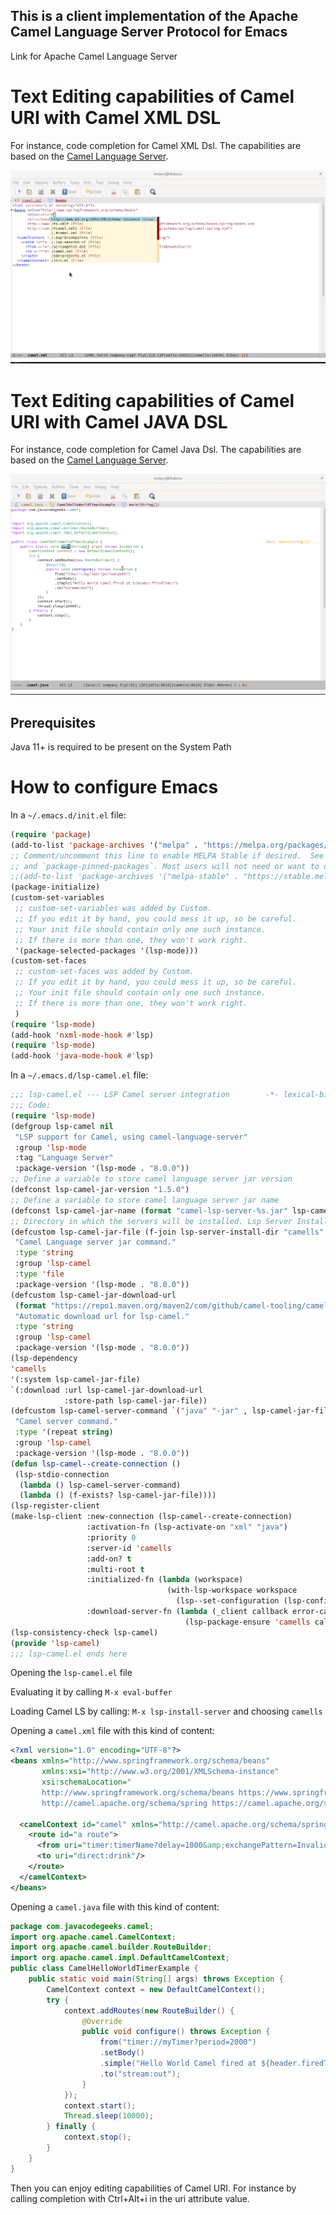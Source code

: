## This is a client implementation of the Apache Camel Language Server Protocol for Emacs

Link for Apache Camel Language Server


# Text Editing capabilities of Camel URI with Camel XML DSL

For instance, code completion for Camel XML Dsl. The capabilities are based on the [Camel Language Server](https://github.com/camel-tooling/camel-language-server/).

![Demo](images/camell.gif)

# Text Editing capabilities of Camel URI with Camel JAVA DSL

For instance, code completion for Camel Java Dsl. The capabilities are based on the [Camel Language Server](https://github.com/camel-tooling/camel-language-server/).

![Demo](images/java.gif)


## Prerequisites
Java 11+ is required to be present on the System Path

# How to configure Emacs

In a `~/.emacs.d/init.el` file:

```lisp
(require 'package)
(add-to-list 'package-archives '("melpa" . "https://melpa.org/packages/") t)
;; Comment/uncomment this line to enable MELPA Stable if desired.  See `package-archive-priorities`
;; and `package-pinned-packages`. Most users will not need or want to do this.
;;(add-to-list 'package-archives '("melpa-stable" . "https://stable.melpa.org/packages/") t)
(package-initialize)
(custom-set-variables
 ;; custom-set-variables was added by Custom.
 ;; If you edit it by hand, you could mess it up, so be careful.
 ;; Your init file should contain only one such instance.
 ;; If there is more than one, they won't work right.
 '(package-selected-packages '(lsp-mode)))
(custom-set-faces
 ;; custom-set-faces was added by Custom.
 ;; If you edit it by hand, you could mess it up, so be careful.
 ;; Your init file should contain only one such instance.
 ;; If there is more than one, they won't work right.
 )
(require 'lsp-mode)
(add-hook 'nxml-mode-hook #'lsp)
(require 'lsp-mode)
(add-hook 'java-mode-hook #'lsp)
```

In a `~/.emacs.d/lsp-camel.el` file:

```lisp
;;; lsp-camel.el --- LSP Camel server integration        -*- lexical-binding: t; -*-
;;; Code:
(require 'lsp-mode)
(defgroup lsp-camel nil
 "LSP support for Camel, using camel-language-server"
 :group 'lsp-mode
 :tag "Language Server"
 :package-version '(lsp-mode . "8.0.0"))
;; Define a variable to store camel language server jar version
(defconst lsp-camel-jar-version "1.5.0")
;; Define a variable to store camel language server jar name
(defconst lsp-camel-jar-name (format "camel-lsp-server-%s.jar" lsp-camel-jar-version))
;; Directory in which the servers will be installed. Lsp Server Install Dir: ~/.emacs.d/.cache/camells
(defcustom lsp-camel-jar-file (f-join lsp-server-install-dir "camells" lsp-camel-jar-name)
 "Camel Language server jar command."
 :type 'string
 :group 'lsp-camel
 :type 'file
 :package-version '(lsp-mode . "8.0.0"))
(defcustom lsp-camel-jar-download-url
 (format "https://repo1.maven.org/maven2/com/github/camel-tooling/camel-lsp-server/%s/%s" lsp-camel-jar-version lsp-camel-jar-name)
 "Automatic download url for lsp-camel."
 :type 'string
 :group 'lsp-camel
 :package-version '(lsp-mode . "8.0.0"))
(lsp-dependency
'camells
'(:system lsp-camel-jar-file)
`(:download :url lsp-camel-jar-download-url
			:store-path lsp-camel-jar-file))
(defcustom lsp-camel-server-command `("java" "-jar" , lsp-camel-jar-file)
 "Camel server command."
 :type '(repeat string)
 :group 'lsp-camel
 :package-version '(lsp-mode . "8.0.0"))
(defun lsp-camel--create-connection ()
 (lsp-stdio-connection
  (lambda () lsp-camel-server-command)
  (lambda () (f-exists? lsp-camel-jar-file))))
(lsp-register-client
(make-lsp-client :new-connection (lsp-camel--create-connection)
				 :activation-fn (lsp-activate-on "xml" "java")
				 :priority 0
				 :server-id 'camells
				 :add-on? t
				 :multi-root t
				 :initialized-fn (lambda (workspace)
								   (with-lsp-workspace workspace
									 (lsp--set-configuration (lsp-configuration-section "camel"))))
				 :download-server-fn (lambda (_client callback error-callback _update?)
									   (lsp-package-ensure 'camells callback error-callback))))
(lsp-consistency-check lsp-camel)
(provide 'lsp-camel)
;;; lsp-camel.el ends here
```
Opening the `lsp-camel.el` file

Evaluating it by calling `M-x eval-buffer`

Loading Camel LS by calling: `M-x lsp-install-server` and choosing `camells`

Opening a `camel.xml` file with this kind of content:

```xml
<?xml version="1.0" encoding="UTF-8"?>
<beans xmlns="http://www.springframework.org/schema/beans"
	   xmlns:xsi="http://www.w3.org/2001/XMLSchema-instance"
	   xsi:schemaLocation="
	   http://www.springframework.org/schema/beans https://www.springframework.org/schema/beans/spring-beans.xsd
	   http://camel.apache.org/schema/spring https://camel.apache.org/schema/spring/camel-spring.xsd">

  <camelContext id="camel" xmlns="http://camel.apache.org/schema/spring">
	<route id="a route">
	  <from uri="timer:timerName?delay=1000&amp;exchangePattern=InvalidEnumValue"/>
	  <to uri="direct:drink"/>
	</route>
  </camelContext>
</beans>
```
Opening a `camel.java` file with this kind of content:

```java
package com.javacodegeeks.camel;
import org.apache.camel.CamelContext;
import org.apache.camel.builder.RouteBuilder;
import org.apache.camel.impl.DefaultCamelContext;
public class CamelHelloWorldTimerExample {
    public static void main(String[] args) throws Exception {
        CamelContext context = new DefaultCamelContext();
        try {
            context.addRoutes(new RouteBuilder() {
                @Override
                public void configure() throws Exception {
                    from("timer://myTimer?period=2000")
                    .setBody()
                    .simple("Hello World Camel fired at ${header.firedTime}")
                    .to("stream:out");
                }
            });
            context.start();
            Thread.sleep(10000);
        } finally {
            context.stop();
        }
    }
}
```

Then you can enjoy editing capabilities of Camel URI. For instance by calling completion with Ctrl+Alt+i in the uri attribute value.
